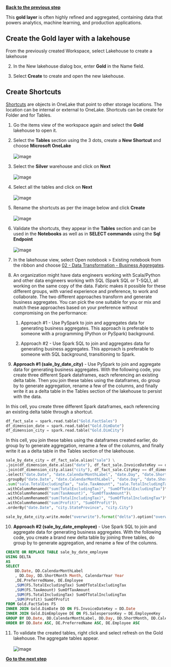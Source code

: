 [**Back to the previous step**](/Analytics%20-%20How%20To%20Proceed/6_Prepare_Silver_Layer.md)

This **gold layer** is often highly refined and aggregated, containing data that powers analytics, machine learning, and production applications.

## Create the Gold layer with a lakehouse
From the previously created Workspace, select Lakehouse to create a lakehouse
   
2. In the New lakehouse dialog box, enter **Gold** in the Name field.
   
3. Select **Create** to create and open the new lakehouse.

## Create Shortcuts 

[Shortcuts](https://learn.microsoft.com/en-us/fabric/onelake/onelake-shortcuts) are objects in OneLake that point to other storage locations. The location can be internal or external to OneLake. Shortcuts can be create for Folder and for Tables.

1. Go the items view of the workspace again and select the **Gold** lakehouse to open it.

2. Select the **Tables** section using the 3 dots, create a **New Shortcut** and choose **Microsoft OneLake**</br>  
   ![image](https://github.com/sallydabbahmsft/FabricScenarioAnalyticEndToEnd/assets/105279899/deea6bc2-184d-4262-a7d2-b1c28c9e4c7d)

3. Select the **Silver** warehouse and click on **Next**</br>  
   ![image](https://github.com/sallydabbahmsft/FabricScenarioAnalyticEndToEnd/assets/105279899/bb9d125e-fb40-4df4-89b5-3b63ff3ccdd3)

4. Select all the tables and click on **Next**</br>  
   ![image](https://github.com/sallydabbahmsft/FabricScenarioAnalyticEndToEnd/assets/105279899/1fb7d2fb-451b-4d1e-995c-4b89bb5ef885)

5. Rename the shortcuts as per the image below and click **Create**</br>  
  ![image](https://github.com/sallydabbahmsft/FabricScenarioAnalyticEndToEnd/assets/105279899/3b83a22d-efcb-4efb-bcd1-6f3ce4b71a91)


6. Validate the shortcuts, they appear in the **Tables** section and can be used in the **Notebooks** as well as in **SELECT commands** using the **Sql Endpoint**</br>  
   ![image](https://github.com/sallydabbahmsft/FabricScenarioAnalyticEndToEnd/assets/105279899/713984d8-de91-4030-a539-db4e6a6d6599)

7. In the lakehouse view, select Open notebook > Existing notebook from the ribbon and choose [02 - Data Transformation - Business Aggregates](/Notebooks/02%20-%20Data%20Transformation%20-%20Business%20Aggregates.ipynb). 

8. An organization might have data engineers working with Scala/Python and other data engineers working with SQL (Spark SQL or T-SQL), all working on the same copy of the data. Fabric makes it possible for these different groups, with varied experience and preference, to work and collaborate. The two different approaches transform and generate business aggregates. You can pick the one suitable for you or mix and match these approaches based on your preference without compromising on the performance:

   1. Approach #1 - Use PySpark to join and aggregates data for generating business aggregates. This approach is preferable to someone with a programming (Python or PySpark) background.

   2. Approach #2 - Use Spark SQL to join and aggregates data for generating business aggregates. This approach is preferable to someone with SQL background, transitioning to Spark.

9. **Approach #1 (sale_by_date_city)** - Use PySpark to join and aggregate data for generating business aggregates. With the following code, you create three different Spark dataframes, each referencing an existing delta table. Then you join these tables using the dataframes, do group by to generate aggregation, rename a few of the columns, and finally write it as a delta table in the Tables section of the lakehouse to persist with the data.

In this cell, you create three different Spark dataframes, each referencing an existing delta table through a shortcut.

```python 
df_fact_sale = spark.read.table("Gold.FactSales") 
df_dimension_date = spark.read.table("Gold.DimDate")
df_dimension_city = spark.read.table("Gold.DimCity")
```

In this cell, you join these tables using the dataframes created earlier, do group by to generate aggregation, rename a few of the columns, and finally write it as a delta table in the Tables section of the lakehouse.

```python 
sale_by_date_city = df_fact_sale.alias("sale") \
.join(df_dimension_date.alias("date"), df_fact_sale.InvoiceDateKey == df_dimension_date.Date, "inner") \
.join(df_dimension_city.alias("city"), df_fact_sale.CityKey == df_dimension_city.CityKey, "inner") \
.select("date.Date", "date.CalendarMonthLabel", "date.Day", "date.ShortMonth", "date.CalendarYear", "city.City", "city.StateProvince", "city.SalesTerritory", "sale.TotalExcludingTax", "sale.TaxAmount", "sale.TotalIncludingTax", "sale.Profit")\
.groupBy("date.Date", "date.CalendarMonthLabel", "date.Day", "date.ShortMonth", "date.CalendarYear", "city.City", "city.StateProvince", "city.SalesTerritory")\
.sum("sale.TotalExcludingTax", "sale.TaxAmount", "sale.TotalIncludingTax", "sale.Profit")\
.withColumnRenamed("sum(TotalExcludingTax)", "SumOfTotalExcludingTax")\
.withColumnRenamed("sum(TaxAmount)", "SumOfTaxAmount")\
.withColumnRenamed("sum(TotalIncludingTax)", "SumOfTotalIncludingTax")\
.withColumnRenamed("sum(Profit)", "SumOfProfit")\
.orderBy("date.Date", "city.StateProvince", "city.City")

sale_by_date_city.write.mode("overwrite").format("delta").option("overwriteSchema", "true").save("Tables/aggregate_sale_by_date_city")
```

10. **Approach #2 (sale_by_date_employee)** - Use Spark SQL to join and aggregate data for generating business aggregates. With the following code, you create a brand new delta table by joining three tables, do group by to generate aggregation, and rename a few of the columns.

``` sql
CREATE OR REPLACE TABLE sale_by_date_employee
USING DELTA
AS
SELECT
	DD.Date, DD.CalendarMonthLabel
    , DD.Day, DD.ShortMonth Month, CalendarYear Year
	,DE.PreferredName, DE.Employee
	,SUM(FS.TotalExcludingTax) SumOfTotalExcludingTax
	,SUM(FS.TaxAmount) SumOfTaxAmount
	,SUM(FS.TotalIncludingTax) SumOfTotalIncludingTax
	,SUM(Profit) SumOfProfit 
FROM Gold.FactSales FS
INNER JOIN Gold.DimDate DD ON FS.InvoiceDateKey = DD.Date
INNER JOIN Gold.DimEmployee DE ON FS.SalespersonKey = DE.EmployeeKey
GROUP BY DD.Date, DD.CalendarMonthLabel, DD.Day, DD.ShortMonth, DD.CalendarYear, DE.PreferredName, DE.Employee
ORDER BY DD.Date ASC, DE.PreferredName ASC, DE.Employee ASC
```

11. To validate the created tables, right click and select refresh on the Gold lakehouse. The aggregate tables appear.</br>  
   ![image](https://github.com/sallydabbahmsft/FabricScenarioAnalyticEndToEnd/assets/105279899/d5023016-1424-4976-8c8f-152d51ed66ab)



[**Go to the next step**](/Analytics%20-%20How%20To%20Proceed/8_Build_the_reports.md)
